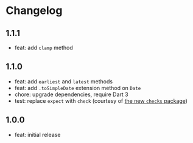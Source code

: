 # Changelog

## 1.1.1

- feat: add `clamp` method

## 1.1.0

- feat: add `earliest` and `latest` methods
- feat: add `.toSimpleDate` extension method on `Date`
- chore: upgrade dependencies, require Dart 3
- test: replace `expect` with `check` (courtesy of [the new `checks` package](https://pub.dev/packages/checks))

## 1.0.0

- feat: initial release
